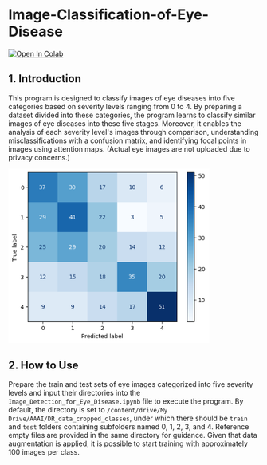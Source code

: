 # Image-Classification-of-Eye-Disease

[![Open In Colab](https://colab.research.google.com/assets/colab-badge.svg)](https://colab.research.google.com/github/Tamago55/AI-Image-Classfication-of-Eye-Disease/blob/master/Image_Detection_for_Eye_Disease.ipynb)

## 1. Introduction
This program is designed to classify images of eye diseases into five categories based on severity levels ranging from 0 to 4. By preparing a dataset divided into these categories, the program learns to classify similar images of eye diseases into these five stages. Moreover, it enables the analysis of each severity level's images through comparison, understanding misclassifications with a confusion matrix, and identifying focal points in images using attention maps. (Actual eye images are not uploaded due to privacy concerns.)

<img src="https://raw.githubusercontent.com/Tamago55/AI-Image-Classfication-of-Eye-Disease/main/images/matrix.png" width="80%" alt="matrix">

## 2. How to Use
Prepare the train and test sets of eye images categorized into five severity levels and input their directories into the `Image_Detection_for_Eye_Disease.ipynb` file to execute the program. By default, the directory is set to `/content/drive/My Drive/AAAI/DR_data_cropped_classes`, under which there should be `train` and `test` folders containing subfolders named 0, 1, 2, 3, and 4. Reference empty files are provided in the same directory for guidance. Given that data augmentation is applied, it is possible to start training with approximately 100 images per class.
